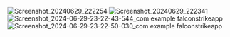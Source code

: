 ![Screenshot_20240629_222254](https://github.com/Kingofpig151251/FalconStrikeAPP/assets/98532667/c0ae595b-7b28-43ce-bd2a-13418b89e4a0)
![Screenshot_20240629_222341](https://github.com/Kingofpig151251/FalconStrikeAPP/assets/98532667/354a7bcb-9e88-47e5-a6f8-9911449e09f7)
![Screenshot_2024-06-29-23-22-43-544_com example falconstrikeapp](https://github.com/Kingofpig151251/FalconStrikeAPP/assets/98532667/a1a14a0c-785b-4e44-a1dd-4975ce4cc0dc)
![Screenshot_2024-06-29-23-22-50-030_com example falconstrikeapp](https://github.com/Kingofpig151251/FalconStrikeAPP/assets/98532667/39be0497-d77c-41c3-a5e8-42b51b3a4120)

